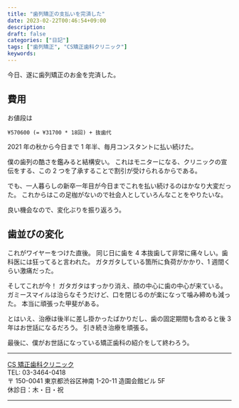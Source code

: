 ```yaml
---
title: "歯列矯正の支払いを完済した"
date: 2023-02-22T00:46:54+09:00
description:
draft: false
categories: ["日記"]
tags: ["歯列矯正", "CS矯正歯科クリニック"]
keywords:
---
```


今日、遂に歯列矯正のお金を完済した。

<!--more-->

## 費用

お値段は

```
¥570600 (= ¥31700 * 18回) + 抜歯代
```

2021 年の秋から今日まで 1 年半、毎月コンスタントに払い続けた。

僕の歯列の酷さを鑑みると結構安い。
これはモニターになる、クリニックの宣伝をする、この 2 つを了承することで割引が受けられるからである。

でも、一人暮らしの新卒一年目が今日までこれを払い続けるのはかなり大変だった。
これからはこの足枷がないので社会人としていろんなことをやりたいな。

良い機会なので、変化ぶりを振り返ろう。

## 歯並びの変化

これがワイヤーをつけた直後。
同じ日に歯を 4 本抜歯して非常に痛々しい。歯科医には狂ってると言われた。
ガタガタしている箇所に負荷がかかり、1 週間くらい激痛だった。

そしてこれが今！
ガタガタはすっかり消え、顔の中心に歯の中心が来ている。
ガミースマイルは治らなそうだけど、口を閉じるのが楽になって噛み締めも減った。
本当に頑張った甲斐がある。

とはいえ、治療は後半に差し掛かったばかりだし、歯の固定期間も含めると後 3 年はお世話になるだろう。
引き続き治療を頑張る。

最後に、僕がお世話になっている矯正歯科の紹介をして終わろう。

---

[CS 矯正歯科クリニック](https://www.cskyousei.com/)  
TEL: 03-3464-0418  
〒 150-0041 東京都渋谷区神南 1-20-11 造園会館ビル 5F  
休診日：木・日・祝

---
